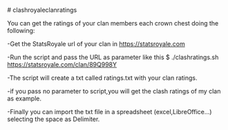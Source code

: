 # clashroyaleclanratings

You can get the ratings of your clan members each crown chest doing the following:

-Get the StatsRoyale url of your clan in https://statsroyale.com

-Run the script and pass the URL as parameter like this  $ ./clashratings.sh https://statsroyale.com/clan/89Q998Y

-The script will create a txt called ratings.txt with your clan ratings.

-if you pass no parameter to script,you will get the clash ratings of my clan as example.

-Finally you can import the txt file in a spreadsheet (excel,LibreOffice...) selecting the space as Delimiter.
